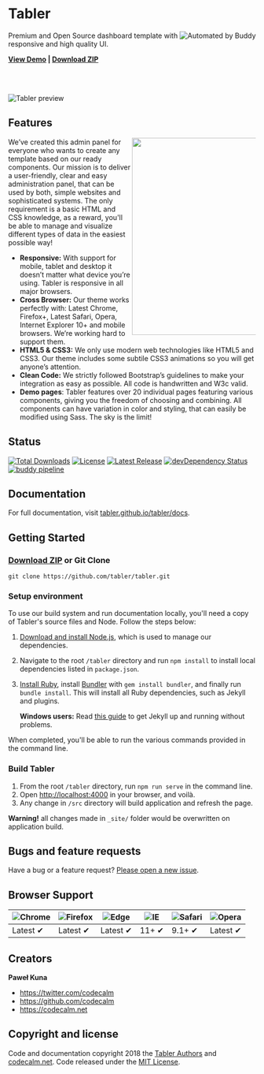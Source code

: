 # Tabler 

<a href="https://buddy.works"><img src="https://assets.buddy.works/automated-dark.svg" alt="Automated by Buddy" align="right"></a>

Premium and Open Source dashboard template with responsive and high quality UI.

<strong><a href="https://tabler.github.io/demo/">View Demo</a> | <a href="https://github.com/tabler/tabler/archive/master.zip">Download ZIP</a></strong>

<br><br>

![Tabler preview](https://tabler.github.io/assets/images/dashboard.png)

## Features

<img src="https://tabler.github.io/assets/images/features/features-2.png" width="400" align="right" style="max-width: 50%">

We’ve created this admin panel for everyone who wants to create any template based on our ready components. Our mission is to deliver a user-friendly, clear and easy administration panel, that can be used by both, simple websites and sophisticated systems. The only requirement is a basic HTML and CSS knowledge, as a reward, you'll be able to manage and visualize different types of data in the easiest possible way!

* **Responsive:** With support for mobile, tablet and desktop it doesn’t matter what device you’re using. Tabler is responsive in all major browsers.
* **Cross Browser:** Our theme works perfectly with: Latest Chrome, Firefox+, Latest Safari, Opera, Internet Explorer 10+ and mobile browsers. We’re working hard to support them.
* **HTML5 & CSS3:** We only use modern web technologies like HTML5 and CSS3. Our theme includes some subtile CSS3 animations so you will get anyone’s attention.
* **Clean Code:** We strictly followed Bootstrap’s guidelines to make your integration as easy as possible. All code is handwritten and W3c valid.
* **Demo pages**: Tabler features over 20 individual pages featuring various components, giving you the freedom of choosing and combining. All components can have variation in color and styling, that can easily be modified using Sass. The sky is the limit!

## Status

<a href="https://www.npmjs.com/package/tabler-ui"><img src="https://img.shields.io/npm/dt/tabler-ui.svg" alt="Total Downloads"></a> <a href="https://github.com/tabler/tabler/blob/master/LICENSE"><img src="https://img.shields.io/npm/l/tabler-ui.svg" alt="License"></a> <a href="https://github.com/tabler/tabler/releases"><img src="https://img.shields.io/npm/v/tabler-ui.svg" alt="Latest Release"></a> <a href="https://david-dm.org/tabler/tabler?type=dev"><img src="https://img.shields.io/david/dev/tabler/tabler.svg" alt="devDependency Status"></a> [![buddy pipeline](https://app.buddy.works/codecalm/tabler/pipelines/pipeline/131922/badge.svg?token=1ab151000ecf8700a90dd4d0d7184945d439d2642679b257092d16e76a45dce4 "buddy pipeline")](https://app.buddy.works/codecalm/tabler/pipelines/pipeline/131922)

## Documentation

For full documentation, visit [tabler.github.io/tabler/docs](https://tabler.github.io/tabler/docs/index.html).

## Getting Started

### [Download ZIP](https://github.com/tabler/tabler/archive/dev.zip) or Git Clone

```
git clone https://github.com/tabler/tabler.git
```

### Setup environment

To use our build system and run documentation locally, you'll need a copy of Tabler's source files and Node. Follow the steps below:

1. [Download and install Node.js](https://nodejs.org/download/), which is used to manage our dependencies.
2. Navigate to the root `/tabler` directory and run `npm install` to install local dependencies listed in `package.json`.
3. [Install Ruby](https://www.ruby-lang.org/en/documentation/installation/), install [Bundler](https://bundler.io/) with `gem install bundler`, and finally run `bundle install`. This will install all Ruby dependencies, such as Jekyll and plugins.
   
   **Windows users:** Read [this guide](https://jekyllrb.com/docs/windows/) to get Jekyll up and running without problems.
  
When completed, you'll be able to run the various commands provided in the command line.

### Build Tabler

1. From the root `/tabler` directory, run `npm run serve` in the command line.
2. Open [http://localhost:4000](http://localhost:4000) in your browser, and voilà.
3. Any change in `/src` directory will build application and refresh the page.

**Warning!** all changes made in `_site/` folder would be overwritten on application build.

## Bugs and feature requests

Have a bug or a feature request? [Please open a new issue](https://github.com/tabler/tabler/issues/new).

## Browser Support

![Chrome](https://raw.github.com/alrra/browser-logos/master/src/chrome/chrome_48x48.png) | ![Firefox](https://raw.github.com/alrra/browser-logos/master/src/firefox/firefox_48x48.png) | ![Edge](https://raw.github.com/alrra/browser-logos/master/src/edge/edge_48x48.png) | ![IE](https://raw.github.com/alrra/browser-logos/master/src/archive/internet-explorer_9-11/internet-explorer_9-11_48x48.png) | ![Safari](https://raw.github.com/alrra/browser-logos/master/src/safari/safari_48x48.png) | ![Opera](https://raw.github.com/alrra/browser-logos/master/src/opera/opera_48x48.png)
--- | --- | --- | --- | --- | --- |
Latest ✔ | Latest ✔ | Latest ✔ | 11+ ✔ | 9.1+ ✔ | Latest ✔ |

## Creators

**Paweł Kuna**

- <https://twitter.com/codecalm>
- <https://github.com/codecalm>
- <https://codecalm.net>

## Copyright and license

Code and documentation copyright 2018 the [Tabler Authors](https://github.com/tabler/tabler/graphs/contributors) and [codecalm.net](https://codecalm.net). Code released under the [MIT License](https://github.com/tabler/tabler/blob/master/LICENSE).
